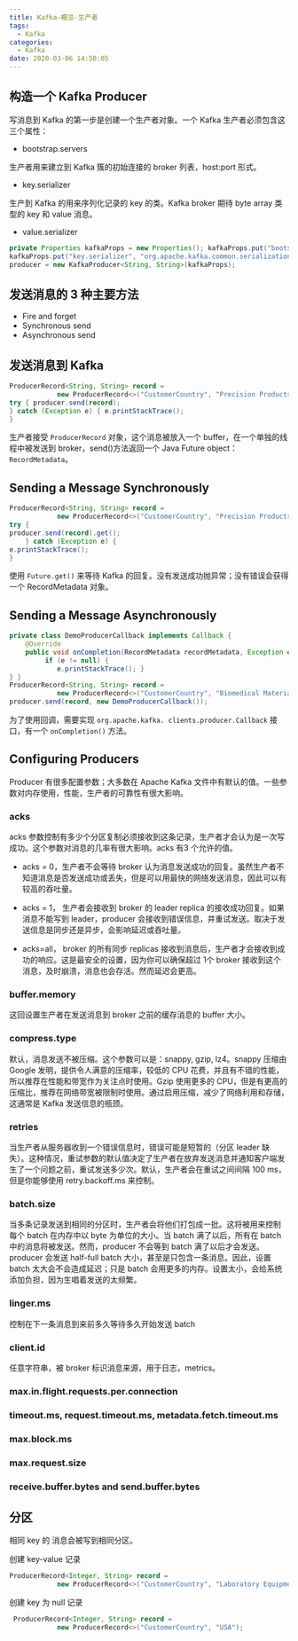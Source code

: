 ```yaml
---
title: Kafka-概览-生产者
tags:
  - Kafka
categories:
  - Kafka
date: 2020-03-06 14:50:05
---
```



<!-- more -->

## 构造一个 Kafka Producer

写消息到 Kafka 的第一步是创建一个生产者对象。一个 Kafka 生产者必须包含这三个属性：

* bootstrap.servers

生产者用来建立到 Kafka 簇的初始连接的 broker 列表，host:port 形式。

* key.serializer

生产到 Kafka 的用来序列化记录的 key 的类。Kafka broker 期待 byte array 类型的 key 和 value 消息。

* value.serializer

```Java
private Properties kafkaProps = new Properties(); kafkaProps.put("bootstrap.servers", "broker1:9092,broker2:9092");
kafkaProps.put("key.serializer", "org.apache.kafka.common.serialization.StringSerializer"); kafkaProps.put("value.serializer", "org.apache.kafka.common.serialization.StringSerializer"); 
producer = new KafkaProducer<String, String>(kafkaProps);
```

## 发送消息的 3 种主要方法

* Fire and forget
* Synchronous send
* Asynchronous send

## 发送消息到 Kafka

```Java
ProducerRecord<String, String> record =
            new ProducerRecord<>("CustomerCountry", "Precision Products","France");
try { producer.send(record);
} catch (Exception e) { e.printStackTrace();
}
```

生产者接受 `ProducerRecord` 对象，这个消息被放入一个 buffer，在一个单独的线程中被发送到 broker，send()方法返回一个 Java Future object：`RecordMetadata`。

## Sending a Message Synchronously

```Java
ProducerRecord<String, String> record =
            new ProducerRecord<>("CustomerCountry", "Precision Products", "France");
try {
producer.send(record).get();
    } catch (Exception e) {
e.printStackTrace();
}
```

使用 `Future.get()` 来等待 Kafka 的回复。没有发送成功抛异常；没有错误会获得一个 RecordMetadata 对象。

## Sending a Message Asynchronously

```Java
private class DemoProducerCallback implements Callback {
    @Override
    public void onCompletion(RecordMetadata recordMetadata, Exception e) {
         if (e != null) {
            e.printStackTrace(); }
} }
ProducerRecord<String, String> record =
            new ProducerRecord<>("CustomerCountry", "Biomedical Materials", "USA");
producer.send(record, new DemoProducerCallback());
```

为了使用回调，需要实现 `org.apache.kafka. clients.producer.Callback` 接口，有一个 `onCompletion()` 方法。

## Configuring Producers

Producer 有很多配置参数；大多数在 Apache Kafka 文件中有默认的值。一些参数对内存使用，性能，生产者的可靠性有很大影响。

### acks

acks 参数控制有多少个分区复制必须接收到这条记录，生产者才会认为是一次写成功。这个参数对消息的几率有很大影响。acks 有3 个允许的值。

* acks = 0，生产者不会等待 broker 认为消息发送成功的回复。虽然生产者不知道消息是否发送成功或丢失，但是可以用最快的网络发送消息，因此可以有较高的吞吐量。

* acks = 1， 生产者会接收到 broker 的 leader replica 的接收成功回复。如果消息不能写到 leader，producer 会接收到错误信息，并重试发送。取决于发送信息是同步还是异步，会影响延迟或吞吐量。

* acks=all， broker 的所有同步 replicas 接收到消息后，生产者才会接收到成功的响应。这是最安全的设置，因为你可以确保超过 1个 broker 接收到这个消息，及时崩溃，消息也会存活。然而延迟会更高。

### buffer.memory

这回设置生产者在发送消息到 broker 之前的缓存消息的 buffer 大小。

### compress.type

默认，消息发送不被压缩。这个参数可以是：snappy, gzip, lz4。snappy 压缩由 Google 发明，提供令人满意的压缩率，较低的 CPU 花费，并且有不错的性能，所以推荐在性能和带宽作为关注点时使用。Gzip 使用更多的 CPU，但是有更高的压缩比，推荐在网络带宽被限制时使用。通过启用压缩，减少了网络利用和存储，这通常是 Kafka 发送信息的瓶颈。

### retries

当生产者从服务器收到一个错误信息时，错误可能是短暂的（分区 leader 缺失）。这种情况，重试参数的默认值决定了生产者在放弃发送消息并通知客户端发生了一个问题之前，重试发送多少次。默认，生产者会在重试之间间隔 100 ms，但是你能够使用 retry.backoff.ms 来控制。

### batch.size

当多条记录发送到相同的分区时，生产者会将他们打包成一批。这将被用来控制 每个 batch 在内存中以 byte 为单位的大小。当 batch 满了以后，所有在 batch 中的消息将被发送。然而，producer 不会等到 batch 满了以后才会发送。producer 会发送
half-full batch 大小，甚至是只包含一条消息。因此，设置 batch 太大会不会造成延迟；只是 batch 会用更多的内存。设置太小，会给系统添加负担，因为生唱着发送的太频繁。

### linger.ms

控制在下一条消息到来前多久等待多久开始发送 batch

### client.id

任意字符串，被 broker 标识消息来源，用于日志，metrics。

### max.in.flight.requests.per.connection

### timeout.ms, request.timeout.ms, metadata.fetch.timeout.ms

### max.block.ms

### max.request.size

### receive.buffer.bytes and send.buffer.bytes

## 分区

相同 key 的 消息会被写到相同分区。

创建 key-value 记录

```Java
ProducerRecord<Integer, String> record =
            new ProducerRecord<>("CustomerCountry", "Laboratory Equipment", "USA");
```

创建 key 为 null 记录

```Java
 ProducerRecord<Integer, String> record =
            new ProducerRecord<>("CustomerCountry", "USA");

```